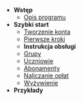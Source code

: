 - **Wstęp**
  - [Opis programu](/#start)
- **Szybki start**
  - [Tworzenie konta](docs/1-tworzenie_konta.md "dok.Infano.net | Tworzenie konta")
  - [Pierwsze kroki](docs/2-pierwsze_kroki.md "dok.Infano.net | Pierwsze kroki")
  - **Instrukcja obsługi**
  - [Grupy](docs/3-1_Grupy.md "dok.Infano.net | Instrukcja » Grupy")
  - [Uczniowie](docs/3-2_Uczniowie.md "dok.Infano.net | Instrukcja » Uczniowie")
  - [Abonamenty](docs/3-3_Abonamenty.md "dok.Infano.net | Instrukcja » Abonamenty")
  - [Naliczanie opłat](docs/3-4_Naliczanie.md "dok.Infano.net | Instrukcja » Naliczanie opłat")
  - [Wyżywienie](docs/3-5_Wyzywienie.md "dok.Infano.net | Instrukcja » Wyżywienie")
- **Przykłady**
  


